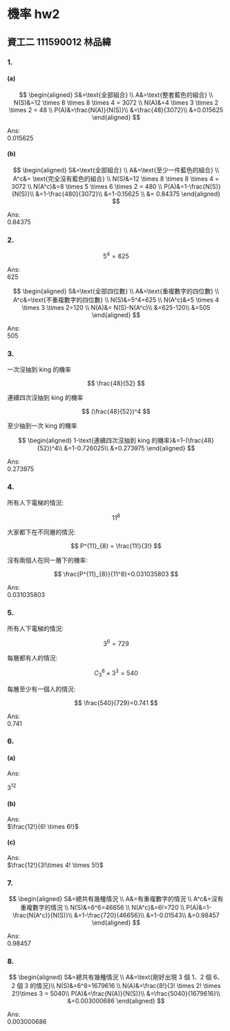 # 機率 hw2

## 資工二 111590012 林品緯

### 1.

#### (a)

$$
\begin{aligned}
S&=\text{全部組合} \\
A&=\text{整套藍色的組合} \\
N(S)&=12 \times 8 \times 8 \times 4 = 3072 \\
N(A)&=4 \times 3 \times 2 \times 2 = 48 \\
P(A)&=\frac{N(A)}{N(S)}\\
    &=\frac{48}{3072}\\
    &=0.015625
\end{aligned}
$$

Ans:<br>
0.015625

#### (b)

$$
\begin{aligned}
S&=\text{全部組合} \\
A&=\text{至少一件藍色的組合} \\
A^c&= \text{完全沒有藍色的組合} \\
N(S)&=12 \times 8 \times 8 \times 4 = 3072 \\
N(A^c)&=8 \times 5 \times 6 \times 2 = 480 \\
P(A)&=1-\frac{N(S)}{N(S)}\\
    &=1-\frac{480}{3072}\\
    &=1-0.15625 \\
    &= 0.84375
\end{aligned}
$$

Ans:<br>
0.84375

### 2.

$$
5^4=625
$$

Ans:<br>
625

$$
\begin{aligned}
S&=\text{全部四位數} \\
A&=\text{重複數字的四位數} \\
A^c&=\text{不重複數字的四位數} \\
N(S)&=5^4=625 \\
N(A^c)&=5 \times 4 \times 3 \times 2=120 \\
N(A)&= N(S)-N(A^c)\\
    &=625-120\\
    &=505
\end{aligned}
$$

Ans:<br>
505

### 3.

一次沒抽到 king 的機率

$$
\frac{48}{52}
$$

連續四次沒抽到 king 的機率

$$
(\frac{48}{52})^4
$$

至少抽到一次 king 的機率

$$
\begin{aligned}
1-\text{連續四次沒抽到 king 的機率}&=1-(\frac{48}{52})^4\\
&=1-0.726025\\
&=0.273975
\end{aligned}
$$

Ans:<br>
0.273975

### 4.

所有人下電梯的情況:

$$
11^8
$$

大家都下在不同層的情況:

$$
P^{11}_{8} = \frac{11!}{3!}
$$

沒有兩個人在同一層下的機率:

$$
\frac{P^{11}_{8}}{11^8}=0.031035803
$$

Ans:<br>
0.031035803

### 5.

所有人下電梯的情況:

$$
3^6=729
$$

每層都有人的情況:

$$
C^{6}_3 \times 3^3=540
$$

每層至少有一個人的情況:

$$
\frac{540}{729}=0.741
$$

Ans:<br>
0.741

### 6.

#### (a)

Ans:<br>

$3^{12}$

#### (b)

Ans:<br>
$\frac{12!}{6! \times 6!}$

#### \(c\)

Ans:<br>
$\frac{12!}{3!\times 4! \times 5!}$

### 7.

$$
\begin{aligned}
S&=總共有幾種情況 \\
A&=有重複數字的情況 \\
A^c&=沒有重複數字的情況 \\
N(S)&=6^6=46656 \\
N(A^c)&=6!=720 \\
P(A)&=1-\frac{N(A^c)}{N(S)}\\
    &=1-\frac{720}{46656}\\
    &=1-0.01543\\
    &=0.98457
\end{aligned}
$$

Ans:<br>
0.98457

### 8.

$$
\begin{aligned}
S&=總共有幾種情況 \\
A&=\text{剛好出現 3 個 1、2 個 6、2 個 3 的情況}\\
N(S)&=6^8=1679616 \\
N(A)&=\frac{8!}{3! \times 2! \times 2!}\times 3 = 5040\\
P(A)&=\frac{N(A)}{N(S)}\\
    &=\frac{5040}{1679616}\\
    &=0.003000686
\end{aligned}
$$

Ans:<br>
0.003000686
